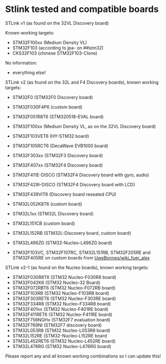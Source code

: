 Stlink tested and compatible boards
===================================

STLink v1 (as found on the 32VL Discovery board)

Known working targets:

* STM32F100xx (Medium Density VL)
* STM32F103 (according to jpa- on ##stm32)
* CKS32F103 (chinese STM32F103-Clone)

No information:

* everything else!

STLink v2 (as found on the 32L and F4 Discovery boards), known working targets:

* STM32F0          (STM32F0 Discovery board)
* STM32F030F4P6    (custom board)
* STM32F051R8T6    (STM320518-EVAL board)
* STM32F100xx      (Medium Density VL, as on the 32VL Discovery board)
* STM32F103VET6    (HY-STM32 board)
* STM32F105RCT6    (DecaWave EVB1000 board)
* STM32F303xx      (STM32F3 Discovery board)
* STM32F407xx      (STM32F4 Discovery board)
* STM32F411E-DISCO (STM32F4 Discovery board with gyro, audio)
* STM32F429I-DISCO (STM32F4 Discovery board with LCD)
* STM32F439VIT6    (Discovery board reseated CPU)
* STM32L052K8T6    (custom board)
* STM32L1xx        (STM32L Discovery board)
* STM32L151CB      (custom board)
* STM32L152RB      (STM32L-Discovery board, custom board)
* STM32L496ZG      (STM32-Nucleo-L496ZG board)


* STM32F103VC, STM32F107RC, STM32L151RB, STM32F205RE and STM32F405RE on custom boards
  from [UweBonnes/wiki_fuer_alex](https://github.com/UweBonnes/wiki_fuer_alex/tree/master/layout)


STLink v2-1 (as found on the Nucleo boards), known working targets:

* STM32F030R8T6 (STM32 Nucleo-F030R8 board)
* STM32F042K6   (STM32 Nucleo-32 Board)
* STM32F072RBT6 (STM32 Nucleo-F072RB board)
* STM32F103RB   (STM32 Nucleo-F103RB board)
* STM32F303RET6 (STM32 Nucleo-F303RE board)
* STM32F334R8   (STM32 Nucleo-F334R8 board)
* STM32F401xx   (STM32 Nucleo-F401RE board)
* STM32F411RET6 (STM32 Nucleo-F411RE board)
* STM32F756NGHx (STM32F7 evaluation board)
* STM32F769NI   (STM32F7 discovery board)
* STM32L053R8   (STM32 Nucleo-L053R8 board)
* STM32L152RE   (STM32-Nucleo-L152RE board
* STM32L452RET6 (STM32 Nucleo-L452RE board)
* STM32L476RG   (STM32 Nucleo-L476RG board)


Please report any and all known working combinations so I can update this!
